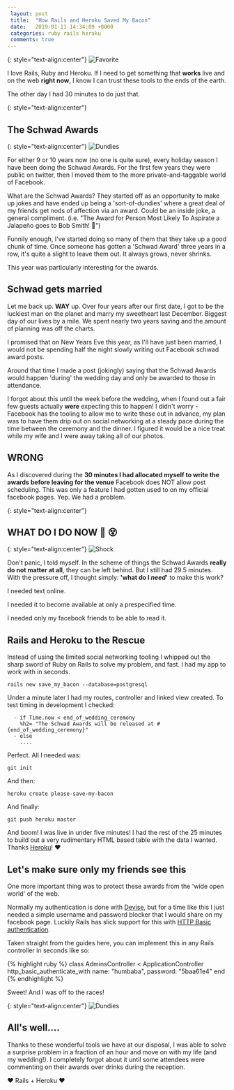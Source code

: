 ```yaml
---
 layout: post
 title:  "How Rails and Heroku Saved My Bacon"
 date:   2019-01-11 14:34:09 +0000
 categories: ruby rails heroku
 comments: true
---
```


{: style="text-align:center"}
![Favorite](https://i.imgur.com/I8as7eZ.png)

I love Rails, Ruby and Heroku. If I need to get something that __works__ live and on the web __right now__, I know I can trust these tools to the ends of the earth.

The other day I had 30 minutes to do just that.

{: style="text-align:center"}
## The Schwad Awards

{: style="text-align:center"}
![Dundies](https://i.giphy.com/media/kq42EnMcsHuBG/giphy.webp)

For either 9 or 10 years now (no one is quite sure), every holiday season I have been doing the Schwad Awards. For the first few years they were public on twitter, then I moved them to the more private-and-taggable world of Facebook.

What are the Schwad Awards? They started off as an opportunity to make up jokes and have ended up being a 'sort-of-dundies' where a great deal of my friends get nods of affection via an award. Could be an inside joke, a general compliment. (i.e. "The Award for Person Most Likely To Aspirate a Jalapeño goes to Bob Smith! 🙊")

Funnily enough, I've started doing so many of them that they take up a good chunk of time. Once someone has gotten a 'Schwad Award' three years in a row, it's quite a slight to leave them out. It always grows, never shrinks.

This year was particularly interesting for the awards.

## Schwad gets married

Let me back up. __WAY__ up. Over four years after our first date, I got to be the luckiest man on the planet and marry my sweetheart last December. Biggest day of our lives by a mile. We spent nearly two years saving and the amount of planning was off the charts.

I promised that on New Years Eve this year, as I'll have just been married, I would not be spending half the night slowly writing out Facebook schwad award posts.

Around that time I made a post (jokingly) saying that the Schwad Awards would happen 'during' the wedding day and only be awarded to those in attendance.

I forgot about this until the week before the wedding, when I found out a fair few guests actually __were__ expecting this to happen! I didn't worry - Facebook has the tooling to allow me to write these out in advance, my plan was to have them drip out on social networking at a steady pace during the time between the ceremony and the dinner. I figured it would be a nice treat while my wife and I were away taking all of our photos.

## WRONG

As I discovered during the __30 minutes I had allocated myself to write the awards before leaving for the venue__ Facebook does NOT allow post scheduling. This was only a feature I had gotten used to on my official facebook pages. Yep. We had a problem.

{: style="text-align:center"}
## WHAT DO I DO NOW 🚨 😵

{: style="text-align:center"}
![Shock](https://i.giphy.com/media/umMYB9u0rpJyE/giphy.webp)

Don't panic, I told myself. In the scheme of things the Schwad Awards __really do not matter at all__, they can be left behind. But I still had 29.5 minutes. With the pressure off, I thought simply: __'what do I *need*'__ to make this work?

I needed text online.

I needed it to become available at only a prespecified time.

I needed only my facebook friends to be able to read it.

## Rails and Heroku to the Rescue

Instead of using the limited social networking tooling I whipped out the sharp sword of Ruby on Rails to solve my problem, and fast. I had my app to work with in seconds.

`rails new save_my_bacon --database=postgresql`

Under a minute later I had my routes, controller and linked view created. To test timing in development I checked:

```
  - if Time.now < end_of_wedding_ceremony
    %h2= "The Schwad Awards will be released at #{end_of_wedding_ceremony}"
  - else
    ....
```

Perfect. All I needed was:

`git init`

And then:

`heroku create please-save-my-bacon`

And finally:

`git push heroku master`

And boom! I was live in under five minutes! I had the rest of the 25 minutes to build out a very rudimentary HTML based table with the data I wanted. Thanks [Heroku](https://heroku.com)! ❤️

## Let's make sure only my friends see this

One more important thing was to protect these awards from the 'wide open world' of the web.

Normally my authentication is done with [Devise](https://github.com/plataformatec/devise), but for a time like this I just needed a simple username and password blocker that I would share on my facebook page. Luckily Rails has slick support for this with [HTTP Basic authentication](https://guides.rubyonrails.org/action_controller_overview.html#http-basic-authentication).

Taken straight from the guides here, you can implement this in any Rails controller in seconds like so:

{% highlight ruby %}
  class AdminsController < ApplicationController
    http_basic_authenticate_with name: "humbaba", password: "5baa61e4"
  end
{% endhighlight %}

Sweet! And I was off to the races!

{: style="text-align:center"}
![Dundies](https://i.imgur.com/oBsZpMQ.png)

## All's well....

Thanks to these wonderful tools we have at our disposal, I was able to solve a surprise problem in a fraction of an hour and move on with my life (and my wedding!). I completely forgot about it until some attendees were commenting on their awards over drinks during the reception.

❤️ Rails + Heroku ❤️
